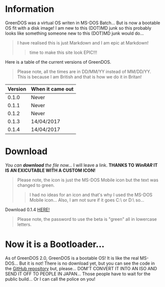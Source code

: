 # Information
GreenDOS was a virtual OS writen in MS-DOS Batch... But is now a bootable OS fit with a disk image!
I am new to this (DOT)MD junk so this probably looks like something someone new to this (DOT)MD junk would do...
> I have realised this is just Markdown and I am epic at Markdown!
>> time to make this site look EPIC!!!

Here is a table of the current versions of GreenDOS.
> Please note, all the times are in DD/MM/YY instead of MM/DD/YY. This is because I am British and that is how we do it in Britan!

Version | When it came out
------- | ----------------
0.1.0   | Never
0.1.1   | Never
0.1.2   | Never
0.1.3   | 14/04/2017
0.1.4   | 14/04/2017

# Download
_You can **download** the file now..._ I will leave a link. __THANKS TO *WinRAR* IT IS AN EXICUTABLE WITH A CUSTOM ICON!__
> Please note, the icon is just the MS-DOS Mobile icon but the text was changed to green.
>> I had no ideas for an icon and that's why I used the MS-DOS Mobile icon... Also, I am not sure if it goes C:\ or D:\ so...

Download 0.1.4 [HERE!](http://www.mediafire.com/file/7437fh526wamcuc/GreenDOS.exe)
> Please note, the password to use the beta is "green" all in lowercase letters.

# Now it is a Bootloader...
As of GreenDOS 2.0, GreenDOS is a bootable OS! It is like the real MS-DOS... But it is not!
There is no download yet, but you can see the code in the [GitHub repository](https://github.com/JoelTEB/GreenDOS/) but, please... DOM'T CONVERT IT INTO AN ISO AND SEND IT OFF TO PEOPLE IN JAPAN... Those people have to wait for the public build... Or I can call the police on you!
